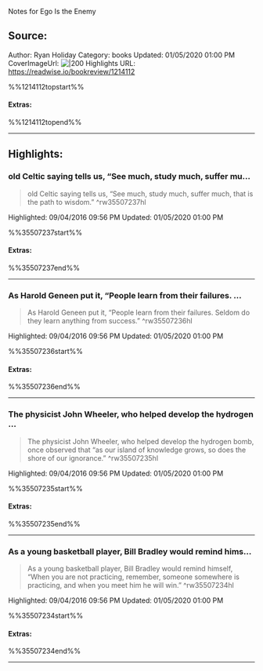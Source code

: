 Notes for Ego Is the Enemy

## Source:
Author: Ryan Holiday
Category: books
Updated: 01/05/2020 01:00 PM
CoverImageUrl: 
![|200](https://images-na.ssl-images-amazon.com/images/I/41o0Fkf%2BvfL._SL200_.jpg)
Highlights URL: https://readwise.io/bookreview/1214112

%%1214112topstart%%
#### Extras:

%%1214112topend%%


 
-----
 ## Highlights:

### old Celtic saying tells us, “See much, study much, suffer mu...
>old Celtic saying tells us, “See much, study much, suffer much, that is the path to wisdom.” ^rw35507237hl


Highlighted: 09/04/2016 09:56 PM
Updated: 01/05/2020 01:00 PM

%%35507237start%%
#### Extras:

%%35507237end%%



------

### As Harold Geneen put it, “People learn from their failures. ...
>As Harold Geneen put it, “People learn from their failures. Seldom do they learn anything from success.” ^rw35507236hl


Highlighted: 09/04/2016 09:56 PM
Updated: 01/05/2020 01:00 PM

%%35507236start%%
#### Extras:

%%35507236end%%



------

### The physicist John Wheeler, who helped develop the hydrogen ...
>The physicist John Wheeler, who helped develop the hydrogen bomb, once observed that “as our island of knowledge grows, so does the shore of our ignorance.” ^rw35507235hl


Highlighted: 09/04/2016 09:56 PM
Updated: 01/05/2020 01:00 PM

%%35507235start%%
#### Extras:

%%35507235end%%



------

### As a young basketball player, Bill Bradley would remind hims...
>As a young basketball player, Bill Bradley would remind himself, “When you are not practicing, remember, someone somewhere is practicing, and when you meet him he will win.” ^rw35507234hl


Highlighted: 09/04/2016 09:56 PM
Updated: 01/05/2020 01:00 PM

%%35507234start%%
#### Extras:

%%35507234end%%



------


